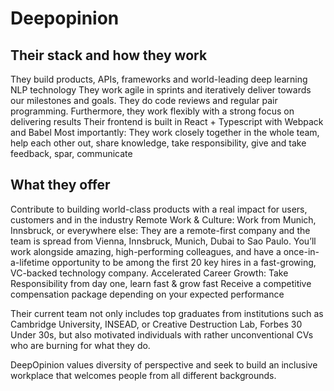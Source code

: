 # Deepopinion


## Their stack and how they work

They build products, APIs, frameworks and world-leading deep learning NLP technology
They work agile in sprints and iteratively deliver towards our milestones and goals. They do code reviews and regular pair programming. Furthermore, they work flexibly with a strong focus on delivering results
Their frontend is built in React + Typescript with Webpack and Babel
Most importantly: They work closely together in the whole team, help each other out, share knowledge, take responsibility, give and take feedback, spar, communicate


## What they offer 

Contribute to building world-class products with a real impact for users, customers and in the industry
Remote Work & Culture: Work from Munich, Innsbruck, or everywhere else: They are a remote-first company and the team is spread from Vienna, Innsbruck, Munich, Dubai to Sao Paulo.
You’ll work alongside amazing, high-performing colleagues, and have a once-in-a-lifetime opportunity to be among the first 20 key hires in a fast-growing, VC-backed technology company.
Accelerated Career Growth: Take Responsibility from day one, learn fast & grow fast
Receive a competitive compensation package depending on your expected performance


Their current team not only includes top graduates from institutions such as Cambridge University, INSEAD, or Creative Destruction Lab, Forbes 30 Under 30s, but also motivated individuals with rather unconventional CVs who are burning for what they do.


DeepOpinion values diversity of perspective and seek to build an inclusive workplace that welcomes people from all different backgrounds.
